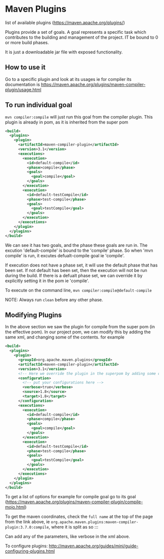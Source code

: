 # Maven Plugins

list of available plugins (https://maven.apache.org/plugins/)

Plugins provide a set of goals. A goal represents a specific task which contributes to the building and management of the project. IT be bound to 0 or more build phases.

It is just a  downloadable jar file with exposed functionality.

## How to use it

Go to a specific plugin and look at its usages ie for compiler its documentation is https://maven.apache.org/plugins/maven-compiler-plugin/usage.html

## To run individual goal

`mvn compiler:compile` will just run this goal from the compiler plugin. This plugin is already in pom, as it is inherited from the super pom

```xml
<build>
  <plugins>
    <plugin>
      <artifactId>maven-compiler-plugin</artifactId>
      <version>3.1</version>
      <executions>
        <execution>
          <id>default-compile</id>
          <phase>compile</phase>
          <goals>
            <goal>compile</goal>
          </goals>
        </execution>
        <execution>
          <id>default-testCompile</id>
          <phase>test-compile</phase>
          <goals>
            <goal>testCompile</goal>
          </goals>
        </execution>
      </executions>
    </plugin>
  </plugins>
</build>
```

We can see it has two goals, and the phase these goals are run in. The excution 'default-compile' is bound to the 'compile' phase. So when 'mvn compile' is run, it excutes defualt-compile goal ie 'compile'.

If execution does not have a phase set, it will use the default phase that has been set. If not default has been set, then the execution will not be run during the build. If there is a defualt phase set, we can override it by explicitly setting it in the pom ie '<phase>compile</phase>'.

To execute on the command line, `mvn compiler:compile@default-compile`

NOTE: Always run `clean` before any other phase.

## Modifying Plugins

In the above section we saw the plugin for compile from the super pom (in the effective pom). In our project pom, we can modify this by adding the same xml, and changing some of the contents. for example

```xml
<build>
  <plugins>
    <plugin>
      <groupId>org.apache.maven.plugins</groupId>
      <artifactId>maven-compiler-plugin</artifactId>
      <version>3.1</version>
      <!-- Here we override the plugin in the superpom by adding some optional parameters into the configuration -->
      <configuration>
        <!-- put your configurations here -->
        <verbose>true</verbose>
        <source>1.8</source>
        <target>1.8</target>
      </configuration>
      <executions>
        <execution>
          <id>default-compile</id>
          <phase>compile</phase>
          <goals>
            <goal>compile</goal>
          </goals>
        </execution>
        <execution>
          <id>default-testCompile</id>
          <phase>test-compile</phase>
          <goals>
            <goal>testCompile</goal>
          </goals>
        </execution>
      </executions>
    </plugin>
  </plugins>
</build>
```

To get a list of options for example for compile goal go to its goal (https://maven.apache.org/plugins/maven-compiler-plugin/compile-mojo.html)

To get the maven coordinates, check the `full name` at the top of the page from the link above, ie `org.apache.maven.plugins:maven-compiler-plugin:3.7.0:compile`, where it is split as so <groupID>:<artifactId>:<version>:<goal>

Can add any of the parameters, like verbose in the xml above.

To configure plugins: http://maven.apache.org/guides/mini/guide-configuring-plugins.html
